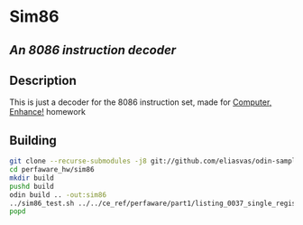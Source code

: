 # Sim86
## _An 8086 instruction decoder_

## Description
This is just a decoder for the 8086 instruction set, made for [Computer, Enhance!](https://www.computerenhance.com/) homework

## Building
```sh
git clone --recurse-submodules -j8 git://github.com/eliasvas/odin-samples.git
cd perfaware_hw/sim86
mkdir build
pushd build
odin build .. -out:sim86
../sim86_test.sh ../../ce_ref/perfaware/part1/listing_0037_single_register_mov
popd
```
